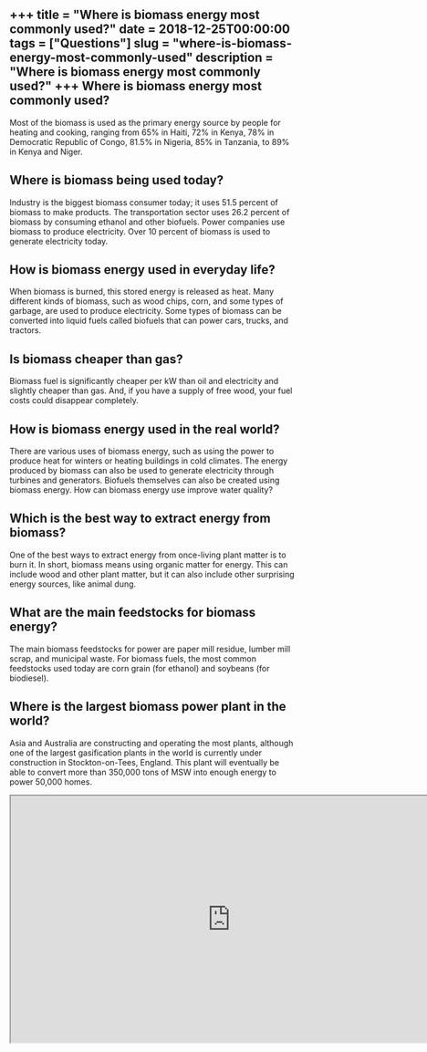 +++
title = "Where is biomass energy most commonly used?"
date = 2018-12-25T00:00:00
tags = ["Questions"]
slug = "where-is-biomass-energy-most-commonly-used"
description = "Where is biomass energy most commonly used?"
+++
Where is biomass energy most commonly used?
-------------------------------------------

Most of the biomass is used as the primary energy source by people for heating and cooking, ranging from 65% in Haiti, 72% in Kenya, 78% in Democratic Republic of Congo, 81.5% in Nigeria, 85% in Tanzania, to 89% in Kenya and Niger.

Where is biomass being used today?
----------------------------------

Industry is the biggest biomass consumer today; it uses 51.5 percent of biomass to make products. The transportation sector uses 26.2 percent of biomass by consuming ethanol and other biofuels. Power companies use biomass to produce electricity. Over 10 percent of biomass is used to generate electricity today.

How is biomass energy used in everyday life?
--------------------------------------------

When biomass is burned, this stored energy is released as heat. Many different kinds of biomass, such as wood chips, corn, and some types of garbage, are used to produce electricity. Some types of biomass can be converted into liquid fuels called biofuels that can power cars, trucks, and tractors.

Is biomass cheaper than gas?
----------------------------

Biomass fuel is significantly cheaper per kW than oil and electricity and slightly cheaper than gas. And, if you have a supply of free wood, your fuel costs could disappear completely.

How is biomass energy used in the real world?
---------------------------------------------

There are various uses of biomass energy, such as using the power to produce heat for winters or heating buildings in cold climates. The energy produced by biomass can also be used to generate electricity through turbines and generators. Biofuels themselves can also be created using biomass energy. How can biomass energy use improve water quality?

Which is the best way to extract energy from biomass?
-----------------------------------------------------

One of the best ways to extract energy from once-living plant matter is to burn it. In short, biomass means using organic matter for energy. This can include wood and other plant matter, but it can also include other surprising energy sources, like animal dung.

What are the main feedstocks for biomass energy?
------------------------------------------------

The main biomass feedstocks for power are paper mill residue, lumber mill scrap, and municipal waste. For biomass fuels, the most common feedstocks used today are corn grain (for ethanol) and soybeans (for biodiesel).

Where is the largest biomass power plant in the world?
------------------------------------------------------

Asia and Australia are constructing and operating the most plants, although one of the largest gasification plants in the world is currently under construction in Stockton-on-Tees, England. This plant will eventually be able to convert more than 350,000 tons of MSW into enough energy to power 50,000 homes.

<iframe allow="accelerometer; autoplay; clipboard-write; encrypted-media; gyroscope; picture-in-picture" allowfullscreen="" class="__youtube_prefs__  epyt-is-override  no-lazyload" data-no-lazy="1" data-origheight="433" data-origwidth="770" data-skipgform_ajax_framebjll="" height="433" id="_ytid_27686" loading="lazy" src="https://www.youtube.com/embed/Cux0Xwvy0cU?enablejsapi=1&autoplay=0&cc_load_policy=0&cc_lang_pref=&iv_load_policy=1&loop=0&modestbranding=0&rel=1&fs=1&playsinline=0&autohide=2&theme=dark&color=red&controls=1&" title="YouTube player" width="770"></iframe>